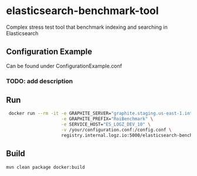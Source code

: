 # elasticsearch-benchmark-tool
Complex stress test tool that benchmark indexing and searching in Elasticsearch

## Configuration Example
Can be found under ConfigurationExample.conf
### TODO: add description


## Run
```bash
 docker run --rm -it -e GRAPHITE_SERVER="graphite.staging.us-east-1.internal.logz.io" \
                     -e GRAPHITE_PREFIX="RoiBenchmark" \
                     -e SERVICE_HOST="ES_LOGZ_DEV_10" \
                     -v /your/configuration.conf:/config.conf \
                     registry.internal.logz.io:5000/elasticsearch-benchmark-tool
```

## Build
```bash
mvn clean package docker:build
```
